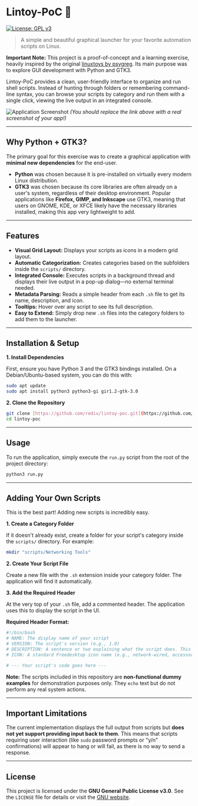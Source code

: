 # Lintoy-PoC 🧸

[![License: GPL v3](https://img.shields.io/badge/License-GPLv3-blue.svg)](https://www.gnu.org/licenses/gpl-3.0)

> A simple and beautiful graphical launcher for your favorite automation scripts on Linux.

**Important Note:** This project is a proof-of-concept and a learning exercise, heavily inspired by the original [linuxtoys by psygreg](https://github.com/psygreg/linuxtoys). Its main purpose was to explore GUI development with Python and GTK3.

Lintoy-PoC provides a clean, user-friendly interface to organize and run shell scripts. Instead of hunting through folders or remembering command-line syntax, you can browse your scripts by category and run them with a single click, viewing the live output in an integrated console.

![Application Screenshot](httpsd://i.imgur.com/your-screenshot.png)
*(You should replace the link above with a real screenshot of your app!)*

---
## Why Python + GTK3?

The primary goal for this exercise was to create a graphical application with **minimal new dependencies** for the end-user.
* **Python** was chosen because it is pre-installed on virtually every modern Linux distribution.
* **GTK3** was chosen because its core libraries are often already on a user's system, regardless of their desktop environment. Popular applications like **Firefox, GIMP, and Inkscape** use GTK3, meaning that users on GNOME, KDE, or XFCE likely have the necessary libraries installed, making this app very lightweight to add.

---
## Features

* **Visual Grid Layout:** Displays your scripts as icons in a modern grid layout.
* **Automatic Categorization:** Creates categories based on the subfolders inside the `scripts/` directory.
* **Integrated Console:** Executes scripts in a background thread and displays their live output in a pop-up dialog—no external terminal needed.
* **Metadata Parsing:** Reads a simple header from each `.sh` file to get its name, description, and icon.
* **Tooltips:** Hover over any script to see its full description.
* **Easy to Extend:** Simply drop new `.sh` files into the category folders to add them to the launcher.

---
## Installation & Setup

**1. Install Dependencies**

First, ensure you have Python 3 and the GTK3 bindings installed. On a Debian/Ubuntu-based system, you can do this with:
```bash
sudo apt update
sudo apt install python3 python3-gi gir1.2-gtk-3.0
```

**2. Clone the Repository**

```bash
git clone [https://github.com/rediv/lintoy-poc.git](https://github.com/rediv/lintoy-poc.git)
cd lintoy-poc
```
---
## Usage

To run the application, simply execute the `run.py` script from the root of the project directory:

```bash
python3 run.py
```
---
## Adding Your Own Scripts

This is the best part! Adding new scripts is incredibly easy.

**1. Create a Category Folder**

If it doesn't already exist, create a folder for your script's category inside the `scripts/` directory. For example:
```bash
mkdir "scripts/Networking Tools"
```

**2. Create Your Script File**

Create a new file with the `.sh` extension inside your category folder. The application will find it automatically.

**3. Add the Required Header**

At the very top of your `.sh` file, add a commented header. The application uses this to display the script in the UI.

**Required Header Format:**
```bash
#!/bin/bash
# NAME: The display name of your script
# VERSION: The script's version (e.g., 1.0)
# DESCRIPTION: A sentence or two explaining what the script does. This appears on hover.
# ICON: A standard Freedesktop icon name (e.g., network-wired, accessories-calculator, etc.)

# --- Your script's code goes here ---
```
**Note:** The scripts included in this repository are **non-functional dummy examples** for demonstration purposes only. They `echo` text but do not perform any real system actions.

---
## Important Limitations

The current implementation displays the full output from scripts but **does not yet support providing input back to them**. This means that scripts requiring user interaction (like `sudo` password prompts or "y/n" confirmations) will appear to hang or will fail, as there is no way to send a response.

---
## License

This project is licensed under the **GNU General Public License v3.0**. See the `LICENSE` file for details or visit the [GNU website](https://www.gnu.org/licenses/gpl-3.0.html).
